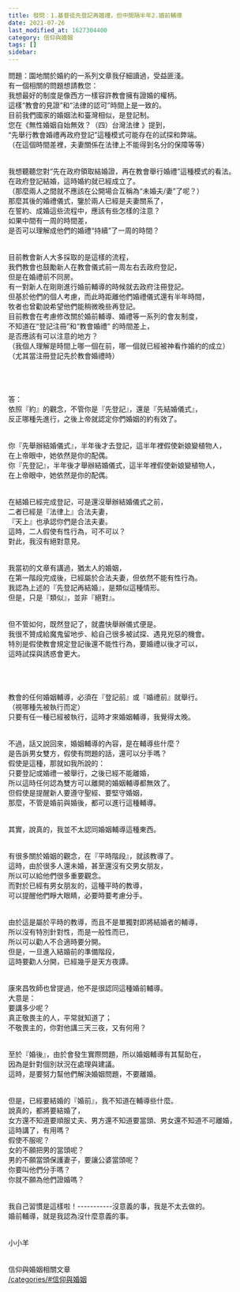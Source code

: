 ```yaml
---
title: 發問：1.基督徒先登記再婚禮，但中間隔半年2.婚前輔導
date: 2021-07-26
last_modified_at: 1627304400
category: 信仰與婚姻
tags: []
sidebar: 
---
```


<div>
<div>問題：園地關於婚約的一系列文章我仔細讀過，受益匪淺。</div>
<div>有一個相關的問題想請教您：</div>
<div>我想最好的制度是像西方一樣容許教會擁有證婚的權柄。</div>
<div>這樣“教會的見證”和“法律的認可”時間上是一致的。</div>
<div>目前我們國家的婚姻法和臺灣相似，是登記制。</div>
<div>您在《無性婚姻自始無效？（四）台灣法律 》提到，</div>
<div>“先舉行教會婚禮再政府登記”這種模式可能存在的試探和弊端。</div>
<div>（在這個時間差裡，夫妻關係在法律上不能得到名分的保障等等）</div>
<div> </div>
<div> </div>
<div>我想聽聽您對“先在政府領取結婚證，再在教會舉行婚禮”這種模式的看法。</div>
<div>在政府登記結婚，這時婚約就已經成立了。</div>
<div>（那麼兩人之間就不應該在公開場合互稱為“未婚夫/妻”了呢？）</div>
<div>那麼其後的婚禮儀式，鑒於兩人已經是夫妻關系了，</div>
<div>在誓約、成婚這些流程中，應該有些怎樣的注意？</div>
<div>如果中間有一周的時間差，</div>
<div>是否可以理解成他們的婚禮“持續”了一周的時間？</div>
<div> </div>
<div> </div>
<div>目前教會新人大多採取的是這樣的流程，</div>
<div>我們教會也鼓勵新人在教會儀式前一周左右去政府登記，</div>
<div>但是在婚禮前不同房。</div>
<div>有一對新人在剛剛進行婚前輔導的時候就去政府注冊登記。</div>
<div>但基於他們的個人考慮，而此時距離他們婚禮儀式還有半年時間，</div>
<div>牧者也曾勸說希望他們能稍微晚些再登記。</div>
<div>目前教會在考慮修改關於婚前輔導、婚禮等一系列的會友制度，</div>
<div>不知道在“登記注冊”和“教會婚禮” 的時間差上，</div>
<div>是否應該有可以注意的地方？</div>
<div>（我個人理解是時間上哪一個在前，哪一個就已經被神看作婚約的成立）</div>
<div>（尤其當注冊登記先於教會婚禮時）</div>
<div> </div>
<div> </div>
<div> </div>
<div> </div>
<div>答：</div>
<div>依照『約』的觀念，不管你是『先登記』，還是『先結婚儀式』，</div>
<div>反正哪種先進行，之後上帝就認定你們婚姻的約有效了。</div>
<div> </div>
<div> </div>
<div>你『先舉辦結婚儀式』，半年後才去登記，這半年裡假使新娘變植物人，</div>
<div>在上帝眼中，她依然是你的配偶。</div>
<div>你『先登記』，半年後才舉辦結婚儀式，這半年裡假使新娘變植物人，</div>
<div>在上帝眼中，她依然是你的配偶。</div>
<div> </div>
<div> </div>
<div>在結婚已經完成登記，可是還沒舉辦結婚儀式之前，</div>
<div>二者已經是『法律上』合法夫妻，</div>
<div>『天上』也承認你們是合法夫妻。</div>
<div>這時，二人假使有性行為，可不可以？</div>
<div>對此，我沒有絕對意見。</div>
<div> </div>
<div> </div>
<div>我當初的文章有講過，猶太人的婚姻，</div>
<div>在第一階段完成後，已經屬於合法夫妻，但依然不能有性行為。</div>
<div>我認為上述的『先登記再結婚』，是類似這種情形。</div>
<div>但是，只是『類似』，並非『絕對』。</div>
<div> </div>
<div> </div>
<div>但不管如何，既然登記了，就盡快舉辦儀式便是。</div>
<div>我很不贊成給魔鬼留地步、給自己很多被試探、遇見兇惡的機會。</div>
<div>特別是假使教會規定登記後還不能性行為，要婚禮以後才可以，</div>
<div>這時試探與誘惑會更大。</div>
<div> </div>
<div> </div>
<div> </div>
<div> </div>
<div>教會的任何婚姻輔導，必須在『登記前』或『婚禮前』就舉行。</div>
<div>（視哪種先被執行而定）</div>
<div>只要有任一種已經被執行，這時才來婚姻輔導，我覺得太晚。</div>
<div> </div>
<div> </div>
<div>不過，話又說回來，婚姻輔導的內容，是在輔導些什麼？</div>
<div>是告訴男女雙方，假使有問題的話，還可以分手嗎？</div>
<div>假使是這種，那就如我所說的：</div>
<div>只要登記或婚禮一被舉行，之後已經不能離婚，</div>
<div>所以這時任何認為雙方可以離開的婚姻輔導都無效了。</div>
<div>但假使是提醒新人要遵守聖經、要堅守婚姻，</div>
<div>那麼，不管是婚前與婚後，都可以進行這種輔導。</div>
<div> </div>
<div> </div>
<div>其實，說真的，我並不太認同婚姻輔導這種東西。</div>
<div> </div>
<div> </div>
<div>有很多關於婚姻的觀念，在『平時階段』，就該教導了。</div>
<div>這時，由於很多人還未婚，甚至還沒有交男女朋友，</div>
<div>所以可以給他們很多重要觀念。</div>
<div>而對於已經有男女朋友的，這種平時的教導，</div>
<div>可以提醒他們睜大眼睛，必要時要考慮分手。</div>
<div> </div>
<div> </div>
<div>由於這是屬於平時的教導，而且不是單獨對即將結婚者的輔導，</div>
<div>所以沒有特別針對性，而是一般性而已，</div>
<div>所以可以勸人不合適時要分開。</div>
<div>但是，一旦進入結婚前的準備階段，</div>
<div>這時要勸人分開，已經幾乎是天方夜譚。</div>
<div> </div>
<div> </div>
<div>康來昌牧師也曾提過，他不是很認同這種婚前輔導。</div>
<div>大意是：</div>
<div>要講多少呢？</div>
<div>真正敬畏主的人，平常就知道了；</div>
<div>不敬畏主的，你對他講三天三夜，又有何用？</div>
<div> </div>
<div> </div>
<div>至於『婚後』，由於會發生實際問題，所以婚姻輔導有其幫助在，</div>
<div>因為是針對個別狀況在處理與建議。</div>
<div>這時，是要努力幫他們解決婚姻問題，不要離婚。</div>
<div> </div>
<div> </div>
<div>但是，已經要結婚的『婚前』，我不知道在輔導些什麼。</div>
<div>說真的，都將要結婚了，</div>
<div>女方還不知道要順服丈夫、男方還不知道要當頭、男女還不知道不可離婚，</div>
<div>這時講了，有用嗎？</div>
<div>假使不服呢？</div>
<div>女的不願把男的當頭呢？</div>
<div>男的不願當頭保護妻子，要讓公婆當頭呢？</div>
<div>你要叫他們分手嗎？</div>
<div>你就不願為他們證婚嗎？</div>
<div> </div>
<div> </div>
<div>我自己習慣是這樣啦！-----------沒意義的事，我是不太去做的。</div>
<div>婚前輔導，就是我認為沒什麼意義的事。</div>
<div> </div>
<div> </div>
<div>小小羊</div>
<div> </div>
<div> </div>
<div>
<div>信仰與婚姻相關文章</div>
<div><a href="/categories/#信仰與婚姻" target="_blank">/categories/#信仰與婚姻</a></div>
</div>
</div>
